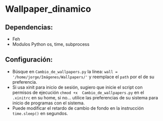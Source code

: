 # Wallpaper_dinamico

## Dependencias:

- Feh
- Modulos Python os, time, subprocess

## Configuración:

- Búsque en `Cambio_de_wallpapers.py` la línea: `wall = '/home/jorge/Imágenes/Wallpapers/'` y reemplace el `path` por el de su preferencia.
- Si usa xinit para inicio de sesión, sugiero que inicie el script con permisos de ejecución `chmod +x  Cambio_de_wallpapers.py` en el `.xinitrc` en su home, si no... utilice las preferencias de su sistema para inicio de programas con el sistema.
- Puede modificar el retardo de cambio de fondo en la instrucción `time.sleep()` en segundos.